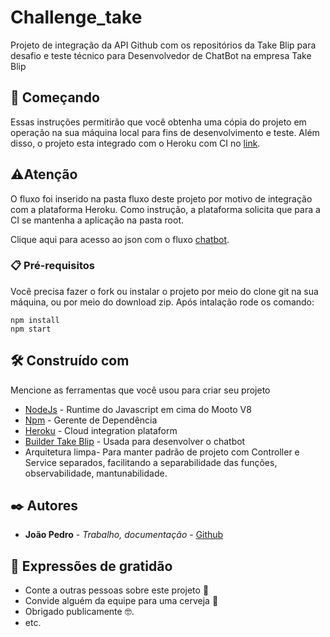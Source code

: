 # Challenge_take

Projeto de integração da API Github com os repositórios da Take Blip para desafio e teste técnico para Desenvolvedor de ChatBot na empresa Take Blip

## 🚀 Começando

Essas instruções permitirão que você obtenha uma cópia do projeto em operação na sua máquina local para fins de desenvolvimento e teste.
Além disso, o projeto esta integrado com o Heroku com CI no [link](https://takenet-challenge.herokuapp.com/api/repositorios). 

## ⚠️Atenção

O fluxo foi inserido na pasta fluxo deste projeto por motivo de integração com a plataforma Heroku. Como instrução, a plataforma solicita que para a CI se mantenha a aplicação na pasta root.

Clique aqui para acesso ao json com o fluxo [chatbot](https://github.com/joaopedro-marques/challenge_take/tree/main/Fluxo).



### 📋 Pré-requisitos

Você precisa fazer o fork ou instalar o projeto por meio do clone git na sua máquina, ou por meio do download zip.
Após intalação rode os comando:

```
npm install 
npm start
```


## 🛠️ Construído com

Mencione as ferramentas que você usou para criar seu projeto

* [NodeJs](https://nodejs.org/en/) - Runtime do Javascript em cima do Mooto V8
* [Npm](https://www.npmjs.com/) - Gerente de Dependência
* [Heroku](https://www.heroku.com/) - Cloud integration plataform
* [Builder Take Blip](https://portal.blip.ai/) - Usada para desenvolver o chatbot
* Arquitetura limpa- Para manter padrão de projeto com Controller e Service separados, facilitando a separabilidade das funções, observabilidade, mantunabilidade.





## ✒️ Autores


* **João Pedro** - *Trabalho, documentação* - [Github](https://github.com/joaopedro-marques)



## 🎁 Expressões de gratidão

* Conte a outras pessoas sobre este projeto 📢
* Convide alguém da equipe para uma cerveja 🍺 
* Obrigado publicamente 🤓.
* etc.


